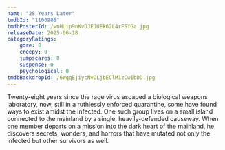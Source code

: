 ```yaml
---
name: "28 Years Later"
tmdbId: "1100988"
tmdbPosterId: /wnHUip9oKvDJEJUEk62L4rFSYGa.jpg
releaseDate: 2025-06-18
categoryRatings:
    gore: 0
    creepy: 0
    jumpscares: 0
    suspense: 0
    psychological: 0
tmdbBackdropId: /6WqqEjiycNvDLjbEClM1zCwIbDD.jpg
---
```

Twenty-eight years since the rage virus escaped a biological weapons laboratory, now, still in a ruthlessly enforced quarantine, some have found ways to exist amidst the infected. One such group lives on a small island connected to the mainland by a single, heavily-defended causeway. When one member departs on a mission into the dark heart of the mainland, he discovers secrets, wonders, and horrors that have mutated not only the infected but other survivors as well.
